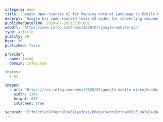 ```yaml
---
category: news
title: "Google Open-Sources AI for Mapping Natural Language to Mobile UI Actions"
excerpt: "Google has open-sourced their AI model for converting sequences of natural language instructions to actions in a mobile device UI. The model is based on the Transformer deep-learning architecture and achieves 70% accuracy on a new benchmark dataset created for the project."
publishedDateTime: 2020-07-28T13:35:00Z
webUrl: "https://www.infoq.com/news/2020/07/google-mobile-ai/"
type: article
quality: 36
heat: 36
published: false

provider:
  name: InfoQ
  domain: infoq.com

topics:
  - AI

images:
  - url: "https://res.infoq.com/news/2020/07/google-mobile-ai/en/headerimage/google-mobile-ai-1595772346223.jpg"
    width: 1200
    height: 630
    isCached: true

secured: "Zr3mEccSeh9YRqsh9FrAZYiayfp+j/OMeQwCswthHExtHwO3523JzW7yB4zDdj1Gge26/OvIlqyAxyhXMTGoVsyR7p5VwCAGZfSjNbq8/uWiOv5Y3B3id9TijDbeMUigyKY/XBn5fLWg/158NsVXeXIeyAwj54xhs5U7ggTXQbujWeq6JQQ9x9jkCuHK9iOHY7ZK3TEVNGNuRGT1rufhN7IX3WAC1/6GcX2/nPiep6XSQ/FYnCA5TtfDuhFgvMx340jvB9b5EBrDGPTMGmzSEfe8vQGcLfkixqkCAEk/GUX1Uk1tmSZ6LqqPCjNf2VCd7tZ9+sBMwfap5yjhizhZEw==;1vYdSpEsBob/lLR51ItnJA=="
---
```


